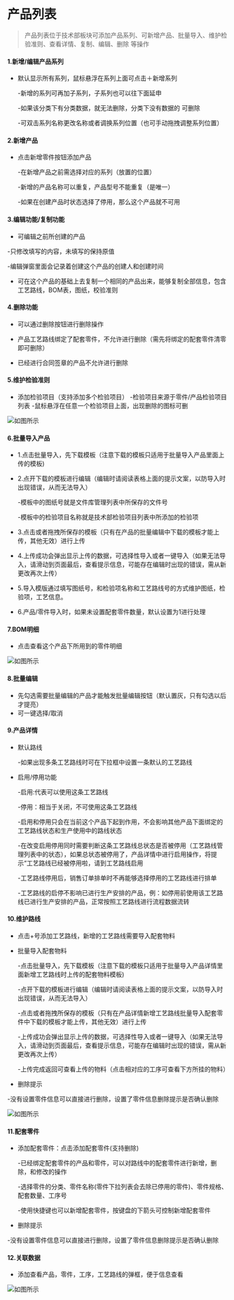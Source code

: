 # 产品列表

> 产品列表位于技术部板块可添加产品系列、可新增产品、批量导入、维护检验准则、查看详情、复制、编辑、删除 等操作


#### 1.新增/编辑产品系列
* 默认显示所有系列，鼠标悬浮在系列上面可点击＋新增系列

  -新增的系列可再加子系列，子系列也可以往下面延申

  -如果该分类下有分类数据，就无法删除，分类下没有数据的 可删除

  -可双击系列名称更改名称或者调换系列位置（也可手动拖拽调整系列位置）

#### 2.新增产品
* 点击新增零件按钮添加产品

  -在新增产品之前需选择对应的系列（放置的位置）

  -新增的产品名称可以重复，产品型号不能重复（是唯一）

  -如果在创建产品时状态选择了停用，那么这个产品就不可用

#### 3.编辑功能/复制功能

* 可编辑之前所创建的产品

 -只修改填写的内容，未填写的保持原值

  -编辑弹窗里面会记录着创建这个产品的创建人和创建时间

* 可在这个产品的基础上去复制一个相同的产品出来，能够复制全部信息，包含工艺路线，BOM表，图纸，校验准则


#### 4.删除功能

* 可以通过删除按钮进行删除操作

* 产品工艺路线绑定了配套零件，不允许进行删除（需先将绑定的配套零件清零即可删除）

* 已经进行合同签章的产品不允许进行删除

#### 5.维护检验准则
* 添加检验项目（支持添加多个检验项目）
  -检验项目来源于零件/产品检验项目列表
  -鼠标悬浮在任意一个检验项目上面，出现删除的图标可删

![如图所示](../file/cp1.png)


#### 6.批量导入产品

* 1.点击批量导入，先下载模板（注意下载的模板只适用于批量导入产品里面上传的模板)
* 2.点开下载的模板进行编辑（编辑时请阅读表格上面的提示文案，以防导入时出现错误，从而无法导入）

  -模板中的图纸号就是文件库管理列表中所保存的文件号
  
  -模板中的检验项目名称就是技术部检验项目列表中所添加的检验项

* 3.点击或者拖拽所保存的模板（只有在产品的批量编辑中下载的模板才能上传，其他无效）进行上传
* 4.上传成功会弹出显示上传的数据，可选择性导入或者一键导入（如果无法导入，请滑动到页面最后，查看提示信息，可能存在编辑时出现的错误，需从新更改再次上传）
* 5.导入模版通过填写图纸号，和检验项名称和工艺路线号的方式维护图纸，检验项，工艺信息。
* 6.产品/零件导入时，如果未设置配套零件数量，默认设置为1进行处理


#### 7.BOM明细

* 点击查看这个产品下所用到的零件明细


![如图所示](../file/cp2.png)


#### 8.批量编辑
* 先勾选需要批量编辑的产品才能触发批量编辑按钮（默认置灰，只有勾选以后才提亮）
* 可一键选择/取消

#### 9.产品详情
* 默认路线

  -如果出现多条工艺路线时可在下拉框中设置一条默认的工艺路线

* 启用/停用功能

  -启用:代表可以使用这条工艺路线

  -停用：相当于关闭，不可使用这条工艺路线

  -启用和停用只会在当前这个产品下起到作用，不会影响其他产品下面绑定的工艺路线状态和生产使用中的路线状态

  -在改变启用停用同时需要判断这条工艺路线总状态是否被停用（工艺路线管理列表中的状态），如果总状态被停用了，产品详情中进行启用操作，将提示“工艺路线已经被停用啦，请到工艺路线启用

  -工艺路线停用后，销售订单排单时不再能够选择停用的工艺路线进行排单

  -工艺路线的启停不影响已进行生产安排的产品，例：如停用前使用该工艺路线已进行生产安排的产品，正常按照工艺路线进行流程数据流转

#### 10.维护路线

* 点击+号添加工艺路线，新增的工艺路线需要导入配套物料

* 批量导入配套物料

  -点击批量导入，先下载模板（注意下载的模板只适用于批量导入产品详情里面新增工艺路线时上传的配套物料模板)

  -点开下载的模板进行编辑（编辑时请阅读表格上面的提示文案，以防导入时出现错误，从而无法导入）

  -点击或者拖拽所保存的模板（只有在产品详情新增工艺路线批量导入配套零件中下载的模板才能上传，其他无效）进行上传

  -上传成功会弹出显示上传的数据，可选择性导入或者一键导入（如果无法导入，请滑动到页面最后，查看提示信息，可能存在编辑时出现的错误，需从新更改再次上传）

  -上传完成返回可查看上传的物料（点击相对应的工序可查看下方所挂的物料）

*  删除提示

  -没有设置零件信息可以直接进行删除，设置了零件信息删除提示是否确认删除


![如图所示](../file/cp3.png )

#### 11.配套零件

* 添加配套零件：点击添加配套零件(支持删除)

  -已经绑定配套零件的产品和零件，可以对路线中的配套零件进行新增，删除，和修改的操作

  -选择零件的分类、零件名称(零件下拉列表会去除已停用的零件)、零件规格、配套数量、工序号

  -使用快捷键也可以新增配套零件，按键盘的下箭头可控制新增配套零件

*  删除提示

-没有设置零件信息可以直接进行删除，设置了零件信息删除提示是否确认删除

#### 12.关联数据

* 添加查看产品，零件，工序，工艺路线的弹框，便于信息查看

![如图所示](../file/cp4.png )





